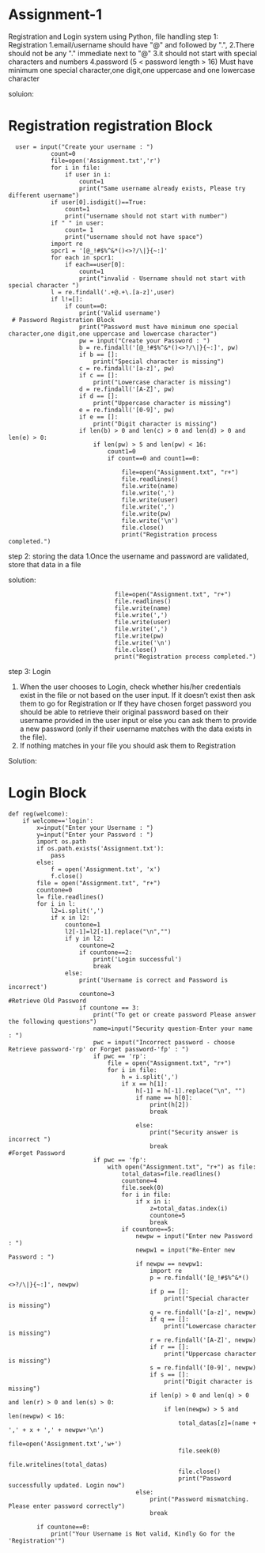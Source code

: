 # Assignment-1
Registration and Login system using Python, file handling
step 1: Registration 
1.email/username should have "@" and followed by ".",
2.There should not be any "." immediate next to "@"
3.it should not start with special characters and numbers
4.password (5 < password length > 16) Must have minimum one special character,one digit,one uppercase and one lowercase character

soluion:
  # Registration registration Block
      user = input("Create your username : ")
                count=0
                file=open('Assignment.txt','r')
                for i in file:
                    if user in i:
                        count=1
                        print("Same username already exists, Please try different username")
                if user[0].isdigit()==True:
                    count=1
                    print("username should not start with number")
                if " " in user:
                    count= 1
                    print("username should not have space")
                import re
                spcr1 = '[@_!#$%^&*()<>?/\|}{~:]'
                for each in spcr1:
                    if each==user[0]:
                        count=1
                        print("invalid - Username should not start with special character ")
                l = re.findall('.+@.+\.[a-z]',user)
                if l!=[]:
                    if count==0:
                        print('Valid username')
     # Password Registration Block
                        print("Password must have minimum one special character,one digit,one uppercase and lowercase character")
                        pw = input("Create your Password : ")
                        b = re.findall('[@_!#$%^&*()<>?/\|}{~:]', pw)
                        if b == []:
                            print("Special character is missing")
                        c = re.findall('[a-z]', pw)
                        if c == []:
                            print("Lowercase character is missing")
                        d = re.findall('[A-Z]', pw)
                        if d == []:
                            print("Uppercase character is missing")
                        e = re.findall('[0-9]', pw)
                        if e == []:
                            print("Digit character is missing")
                        if len(b) > 0 and len(c) > 0 and len(d) > 0 and len(e) > 0:
                            if len(pw) > 5 and len(pw) < 16:
                                count1=0
                                if count==0 and count1==0:

                                    file=open("Assignment.txt", "r+")
                                    file.readlines()
                                    file.write(name)
                                    file.write(',')
                                    file.write(user)
                                    file.write(',')
                                    file.write(pw)
                                    file.write('\n')
                                    file.close()
                                    print("Registration process completed.")



  step 2: storing the data
  1.Once the username and password are validated, store that data in a file

  solution:

                                  file=open("Assignment.txt", "r+")
                                  file.readlines()
                                  file.write(name)
                                  file.write(',')
                                  file.write(user)
                                  file.write(',')
                                  file.write(pw)
                                  file.write('\n')
                                  file.close()
                                  print("Registration process completed.")

step 3: Login
1. When the user chooses to Login, check whether his/her credentials exist in the file or not based on the user input. If it doesn’t exist then ask them to go for Registration or If they have chosen forget password you should be able to retrieve their original password based on their username provided in the user input
or else you can ask them to provide a new password (only if their username matches with the data exists in the file).
2. If nothing matches in your file you should ask them to Registration

Solution:
  # Login Block
    def reg(welcome):
        if welcome=='login':
            x=input("Enter your Username : ")
            y=input("Enter your Password : ")
            import os.path
            if os.path.exists('Assignment.txt'):
                pass
            else:
                f = open('Assignment.txt', 'x')
                f.close()
            file = open("Assignment.txt", "r+")
            countone=0
            l= file.readlines()
            for i in l:
                l2=i.split(',')
                if x in l2:
                    countone=1
                    l2[-1]=l2[-1].replace("\n","")
                    if y in l2:
                        countone=2
                        if countone==2:
                            print('Login successful')
                            break
                    else:
                        print('Username is correct and Password is incorrect')
                        countone=3
    #Retrieve Old Password
                        if countone == 3:
                            print("To get or create password Please answer the following questions")
                            name=input("Security question-Enter your name : ")
                            pwc = input("Incorrect password - choose Retrieve password-'rp' or Forget password-'fp' : ")
                            if pwc == 'rp':
                                file = open("Assignment.txt", "r+")
                                for i in file:
                                    h = i.split(',')
                                    if x == h[1]:
                                        h[-1] = h[-1].replace("\n", "")
                                        if name == h[0]:
                                            print(h[2])
                                            break

                                        else:
                                            print("Security answer is incorrect ")
                                            break
    #Forget Password
                            if pwc == 'fp':
                                with open("Assignment.txt", "r+") as file:
                                    total_datas=file.readlines()
                                    countone=4
                                    file.seek(0)
                                    for i in file:
                                        if x in i:
                                            z=total_datas.index(i)
                                            countone=5
                                            break
                                    if countone==5:
                                        newpw = input("Enter new Password : ")
                                        newpw1 = input("Re-Enter new Password : ")
                                        if newpw == newpw1:
                                            import re
                                            p = re.findall('[@_!#$%^&*()<>?/\|}{~:]', newpw)
                                            if p == []:
                                                print("Special character is missing")
                                            q = re.findall('[a-z]', newpw)
                                            if q == []:
                                                print("Lowercase character is missing")
                                            r = re.findall('[A-Z]', newpw)
                                            if r == []:
                                                print("Uppercase character is missing")
                                            s = re.findall('[0-9]', newpw)
                                            if s == []:
                                                print("Digit character is missing")
                                            if len(p) > 0 and len(q) > 0 and len(r) > 0 and len(s) > 0:
                                                if len(newpw) > 5 and len(newpw) < 16:
                                                    total_datas[z]=(name + ',' + x + ',' + newpw+'\n')
                                                    file=open('Assignment.txt','w+')
                                                    file.seek(0)
                                                    file.writelines(total_datas)
                                                    file.close()
                                                    print("Password successfully updated. Login now")
                                        else:
                                            print("Password mismatching. Please enter password correctly")
                                            break

            if countone==0:
                print("Your Username is Not valid, Kindly Go for the 'Registration'")
      
            
            
            



            
